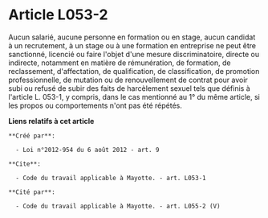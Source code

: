 # Article L053-2

Aucun salarié, aucune personne en formation ou en stage, aucun candidat à un recrutement, à un stage ou à une formation en
entreprise ne peut être sanctionné, licencié ou faire l'objet d'une mesure discriminatoire, directe ou indirecte, notamment
en matière de rémunération, de formation, de reclassement, d'affectation, de qualification, de classification, de promotion
professionnelle, de mutation ou de renouvellement de contrat pour avoir subi ou refusé de subir des faits de harcèlement
sexuel tels que définis à l'article L. 053-1, y compris, dans le cas mentionné au 1° du même article, si les propos ou
comportements n'ont pas été répétés.

**Liens relatifs à cet article**

	**Créé par**:

	  - Loi n°2012-954 du 6 août 2012 - art. 9

	**Cite**:

	  - Code du travail applicable à Mayotte. - art. L053-1

	**Cité par**:

	  - Code du travail applicable à Mayotte. - art. L055-2 (V)
